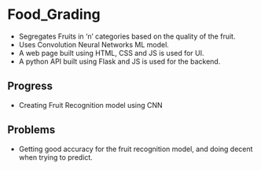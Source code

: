 # Food_Grading
- Segregates Fruits in ‘n’ categories based on the quality of the fruit. 
- Uses Convolution Neural Networks ML model. 
- A web page built using HTML, CSS and JS is used for UI. 
- A python API built using Flask and JS is used for the backend.
## Progress
- Creating Fruit Recognition model using CNN
## Problems
- Getting good accuracy for the fruit recognition model, and doing decent when trying to predict.
